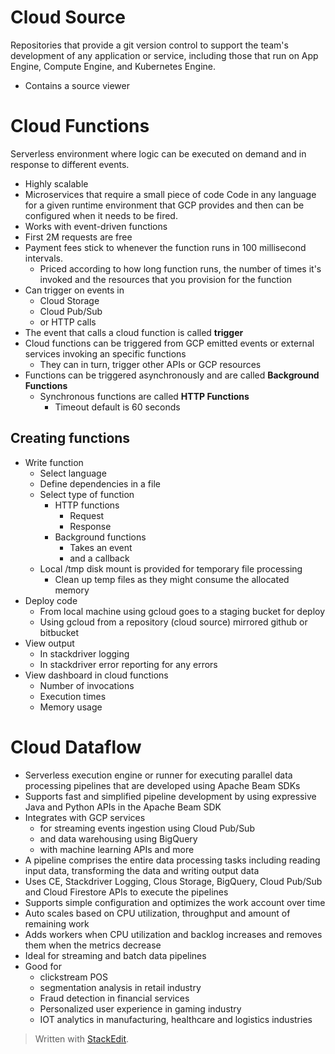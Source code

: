 
# Cloud Source

Repositories that provide a git version control to support the team's development of any application or service, including those that run on App Engine, Compute Engine, and Kubernetes Engine. 
- Contains a source viewer

# Cloud Functions

Serverless environment where logic can be executed on demand and in response to different events.

- Highly scalable
- Microservices that require a small piece of code
Code in any language for a given runtime environment that GCP provides and then can be configured when it needs to be fired.
- Works with event-driven functions
- First 2M requests are free
- Payment fees stick to whenever the function runs in 100 millisecond intervals.
	- Priced according to how long function runs, the number of times it's invoked and the resources that you provision for the function
- Can trigger on events in
	- Cloud Storage
	- Cloud Pub/Sub
	- or HTTP calls
- The event that calls a cloud function is called **trigger**
- Cloud functions can be triggered from GCP emitted events or external services invoking an specific functions
	- They can in turn, trigger other APIs or GCP resources
- Functions can be triggered asynchronously and are called **Background Functions**
	- Synchronous functions are called **HTTP Functions**
		- Timeout default is 60 seconds

## Creating functions
- Write function
	- Select language
	- Define dependencies in a file
	- Select type of function
		- HTTP functions
			- Request
			- Response
		- Background functions
			- Takes an event 
			- and a callback
	- Local /tmp disk mount is provided for temporary file processing
		- Clean up temp files as they might consume the allocated memory
- Deploy code
	- From local machine using gcloud goes to a staging bucket for deploy
	- Using gcloud from a repository (cloud source) mirrored github or bitbucket
- View output
	- In stackdriver logging
	- In stackdriver error reporting for any errors
- View dashboard in cloud functions
	- Number of invocations
	- Execution times
	- Memory usage

# Cloud Dataflow

- Serverless execution engine or runner for executing parallel data processing pipelines that are developed using Apache Beam SDKs
- Supports fast and simplified pipeline development by using expressive Java and Python APIs in the Apache Beam SDK
- Integrates with GCP services 
	- for streaming events ingestion using Cloud Pub/Sub 
	- and data warehousing using BigQuery
	- with machine learning APIs and more
- A pipeline comprises the entire data processing tasks including reading input data, transforming the data and writing output data
- Uses CE, Stackdriver Logging, Clous Storage, BigQuery, Cloud Pub/Sub and Cloud Firestore APIs to execute the pipelines
- Supports simple configuration and optimizes the work account over time
- Auto scales based on CPU utilization, throughput and amount of remaining work
- Adds workers when CPU utilization and backlog increases and removes them when the metrics decrease
- Ideal for streaming and batch data pipelines
- Good for
	- clickstream POS
	- segmentation analysis in retail industry
	- Fraud detection in financial services
	- Personalized user experience in gaming industry
	- IOT analytics in manufacturing, healthcare and logistics industries

> Written with [StackEdit](https://stackedit.io/).
<!--stackedit_data:
eyJoaXN0b3J5IjpbMTExMTc3Njg2OCwtMTEwNTg3OTA3Niw1ND
kyMTkwODQsLTIwMTIyMDk1MywxNzgyODI0MjkxXX0=
-->